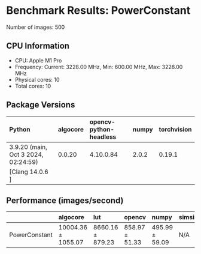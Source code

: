 # Benchmark Results: PowerConstant

Number of images: 500

## CPU Information

- CPU: Apple M1 Pro
- Frequency: Current: 3228.00 MHz, Min: 600.00 MHz, Max: 3228.00 MHz
- Physical cores: 10
- Total cores: 10

## Package Versions

| Python                                | algocore   | opencv-python-headless   | numpy   | torchvision   |
|:--------------------------------------|:-----------|:-------------------------|:--------|:--------------|
| 3.9.20 (main, Oct  3 2024, 02:24:59)  | 0.0.20     | 4.10.0.84                | 2.0.2   | 0.19.1        |
| [Clang 14.0.6 ]                       |            |                          |         |               |

## Performance (images/second)

|               | algocore           | lut              | opencv         | numpy          | simsimd   |
|:--------------|:-------------------|:-----------------|:---------------|:---------------|:----------|
| PowerConstant | 10004.36 ± 1055.07 | 8660.16 ± 879.23 | 858.97 ± 51.33 | 495.99 ± 59.09 | N/A       |
